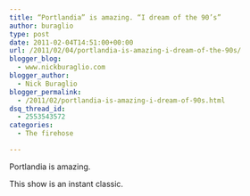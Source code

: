 ```yaml
---
title: “Portlandia” is amazing. “I dream of the 90’s”
author: buraglio
type: post
date: 2011-02-04T14:51:00+00:00
url: /2011/02/04/portlandia-is-amazing-i-dream-of-the-90s/
blogger_blog:
  - www.nickburaglio.com
blogger_author:
  - Nick Buraglio
blogger_permalink:
  - /2011/02/portlandia-is-amazing-i-dream-of-90s.html
dsq_thread_id:
  - 2553543572
categories:
  - The firehose

---
```

Portlandia is amazing. 

<div>
</div>

<div>
</div>

<div>
</div>

<div>
  This show is an instant classic.
</div>